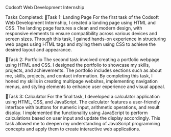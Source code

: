 Codsoft Web Development Internship

Tasks Completed:
🚀Task 1: Landing Page
For the first task of the Codsoft Web Development Internship, I created a landing page using HTML and CSS. The landing page features a clean and modern design, with responsive elements to ensure compatibility across various devices and screen sizes. Through this task, I gained hands-on experience in structuring web pages using HTML tags and styling them using CSS to achieve the desired layout and appearance.

🚀Task 2: Portfolio
The second task involved creating a portfolio webpage using HTML and CSS. I designed the portfolio to showcase my skills, projects, and achievements. The portfolio includes sections such as about me, skills, projects, and contact information. By completing this task, I honed my skills in creating multipage websites, implementing navigation menus, and styling elements to enhance user experience and visual appeal.

🚀Task 3: Calculator
For the final task, I developed a calculator application using HTML, CSS, and JavaScript. The calculator features a user-friendly interface with buttons for numeric input, arithmetic operations, and result display. I implemented the functionality using JavaScript to perform calculations based on user input and update the display accordingly. This task allowed me to deepen my understanding of JavaScript programming concepts and apply them to create interactive web applications.
